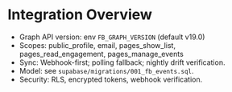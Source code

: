 # Integration Overview

- Graph API version: env `FB_GRAPH_VERSION` (default v19.0)
- Scopes: public_profile, email, pages_show_list, pages_read_engagement, pages_manage_events
- Sync: Webhook-first; polling fallback; nightly drift verification.
- Model: see `supabase/migrations/001_fb_events.sql`.
- Security: RLS, encrypted tokens, webhook verification.
